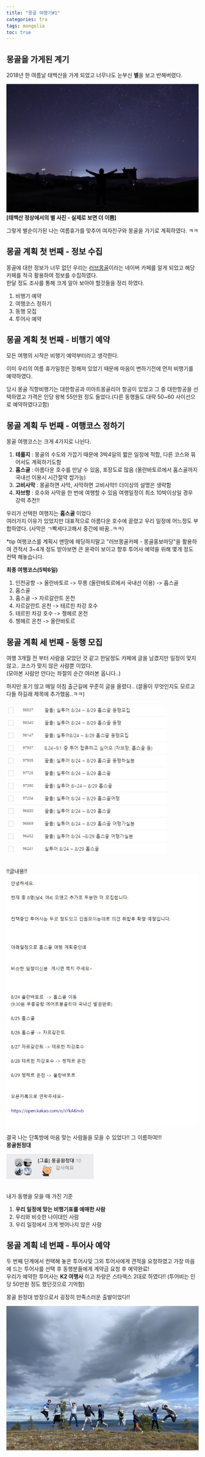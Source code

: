```yaml
---
title: "몽골 여행기#1"
categories: tra
tags: mongolia
toc: true
---
```

## 몽골을 가게된 계기

2018년 한 여름날 태백산을 가게 되었고 너무나도 눈부신 **별**을 보고 반해버렸다. <br>

<img src="/assets/images/tra/mongolia/1526796702333.jpg"  title="태백산 정상에서의 별" ><strong> [태백산 정상에서의 별 사진 - 실제로 보면 더 이쁨] </strong>
  
그렇게 별순이가된 나는 여름휴가를 맞추어 여자친구와 몽골을 가기로 계획하였다. ㅋㅋ<br>



## 몽골 계획 첫 번째 - 정보 수집
몽골에 대한 정보가 너무 없던 우리는 [러브몽골](https://cafe.naver.com/lovemongol)이라는 네이버 카페를 알게 되었고 해당카페를 적극 활용하여 정보를 수집하였다. <br>
한달 정도 조사를 통해 크게 알아 보아야 할것들을 정리 하였다.

1. 비행기 예약
2. 여행코스 정하기
3. 동행 모집
4. 투어사 예약


## 몽골 계획 첫 번째 - 비행기 예약
모든 여행의 시작은 비행기 예약부터라고 생각한다. <br>

이미 우리의 여름 휴가일정은 정해져 있었기 때문에 마음이 변하기전에 먼저 비행기를 예약하였다. <br>

당시 몽골 직항비행기는 대한항공과 미아트몽골리아 항공이 있었고 그 중 대한항공을 선택하였고 가격은 인당 왕복 55만원 정도 들었다.(다른 동행들도 대략 50~60 사이선으로 예약하였다고함) <br>


## 몽골 계획 두 번째 - 여행코스 정하기
몽골 여행코스는 크게 4가지로 나뉜다. <br> 

1. **테를지**   : 몽골의 수도와 가깝기 때문에 3박4일의 짧은 일정에 적합, 다른 코스와 묶어서도 계획하기도함
2. **홉스골**   : 아름다운 호수를 만날 수 있음, 포장도로 많음 (올란바토르에서 홉스골까지 국내선 이용시 시간절약 쌉가능)
3. **고비사막** : 몽골하면 사막, 사막하면 고비사막!! 더이상의 설명은 생략함
4. **자브항**   : 호수와 사막을 한 번에 여행할 수 있음 여행일정이 최소 10박이상일 경우 강력 추천!!  

우리가 선택한 여행지는 **홉스골** 이었다 <br>
여러가지 이유가 있었지만 대표적으로 아름다운 호수에 끌렸고 우리 일정에 어느정도 부합하였다. (사막은 ㄱ빡세다고해서 중간에 바꿈..ㅋㅋ) <br>

*tip 여행코스를 계획시 맨땅에 헤딩하지말고 "러브몽골카페 - 몽골홍보마당"을 활용하여 견적서 3~4개 정도 받아보면 큰 윤곽이 보이고 향후 투어사 예약을 위해 몇개 정도 컨택 해놓습니다. <br>

**최종 여행코스(5박6일)**

1. 인천공항 -> 올란바토르 -> 무릉 (올란바토르에서 국내선 이용) -> 홉스골 
2. 홉스골
3. 홉스골 -> 자르갈란트 온천
4. 자르갈란트 온천 -> 테르힌 차강 호수
5. 테르힌 차강 호수 -> 쳉헤르 온천
6. 쳉헤르 온천 -> 올란바토르


## 몽골 계획 세 번째 - 동행 모집
여행 3개월 전 부터 사람을 모았던 것 같고 한달정도 카페에 글을 남겼지만 일정이 맞지 않고.. 코스가 맞지 않은 사람뿐 이었다. <br>
(모아본 사람만 안다는 좌절의 순간 여러본 옵니다..) <br>

하지만 포기 않고 매일 아침 출근길에 꾸준히 글을 올렸다.. (끌올이 무엇인지도 모르고 다들 하길래 제목에 추가했음..ㅋㅋ) <br>

<img src="/assets/images/tra/mongolia/peopleget.jpg"   >
<br><br>

!!글내용!!
<img src="/assets/images/tra/mongolia/2020-07-22 221216.jpg"   >

결국 나는 단톡방에 마음 맞는 사람들을 모을 수 있었다!! 그 이름하여!!! <br>
 **몽골원정대** <br>

<img src="/assets/images/tra/mongolia/2020-07-22 220525.jpg" > <br> <br> 


내가 동행을 모을 때 가진 기준
1. **우리 일정에 맞는 비행기표를 예매한 사람**
2. 우리와 비슷한 나이대인 사람
3. 우리 일정에서 크게 벗어나지 않은 사람


## 몽골 계획 네 번째 - 투어사 예약
두 번째 단계에서 컨택해 놓은 투어사및 그외 투어사에게 견적을 요청하였고 가장 마음에 드는 투어사를 선택 후 동행분들에게 계약금 요청 후 예약완료! <br>
우리가 예약한 투어사는 **K2 여행사** 이고 차량은 스타렉스 2대로 하였다!! (투어비는 인당 50만원 정도 했던것으로 기억함) <br>

몽골 원정대 방장으로서 굉장히 만족스러운 출발이었다!! <br>

<img src="/assets/images/tra/mongolia/1566784761113-0.jpg">